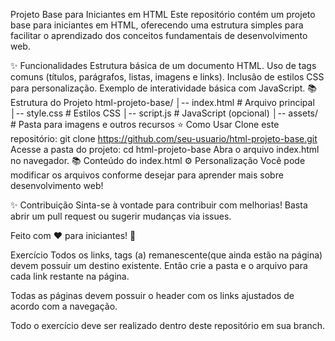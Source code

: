Projeto Base para Iniciantes em HTML
Este repositório contém um projeto base para iniciantes em HTML, oferecendo uma estrutura simples para facilitar o aprendizado dos conceitos fundamentais de desenvolvimento web.

✨ Funcionalidades
Estrutura básica de um documento HTML.
Uso de tags comuns (títulos, parágrafos, listas, imagens e links).
Inclusão de estilos CSS para personalização.
Exemplo de interatividade básica com JavaScript.
📚 Estrutura do Projeto
html-projeto-base/
│-- index.html  # Arquivo principal
│-- style.css   # Estilos CSS
│-- script.js   # JavaScript (opcional)
│-- assets/     # Pasta para imagens e outros recursos
⭐ Como Usar
Clone este repositório:
git clone https://github.com/seu-usuario/html-projeto-base.git
Acesse a pasta do projeto:
cd html-projeto-base
Abra o arquivo index.html no navegador.
📚 Conteúdo do index.html
⚙️ Personalização
Você pode modificar os arquivos conforme desejar para aprender mais sobre desenvolvimento web!

✨ Contribuição
Sinta-se à vontade para contribuir com melhorias! Basta abrir um pull request ou sugerir mudanças via issues.

Feito com ❤️ para iniciantes! 🌟

Exercício
Todos os links, tags (a) remanescente(que ainda estão na página) devem possuir um destino existente. Então crie a pasta e o arquivo para cada link restante na página.

Todas as páginas devem possuir o header com os links ajustados de acordo com a navegação.

Todo o exercício deve ser realizado dentro deste repositório em sua branch.
